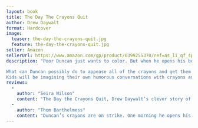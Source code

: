 ```yaml
---
layout: book
title: The Day The Crayons Quit
author: Drew Daywalt
format: Hardcover
image:
  teaser: the-day-the-crayons-quit.jpg
  feature: the-day-the-crayons-quit.jpg
seller: Amazon
sellerUrl: https://www.amazon.com/gp/product/0399255370/ref=as_li_qf_sp_asin_il_tl?ie=UTF8&tag=whimsicalread-20&camp=1789&creative=9325&linkCode=as2&creativeASIN=0399255370&linkId=2acc2ee2cf243893c53ea1ea5b75eb7c
description: "Poor Duncan just wants to color. But when he opens his box of crayons, he finds only letters, all saying the same thing: His crayons have had enough! They quit! Beige Crayon is tired of playing second fiddle to Brown Crayon. Black wants to be used for more than just outlining. Blue needs a break from coloring all those bodies of water. And Orange and Yellow are no longer speaking—each believes he is the true color of the sun.

What can Duncan possibly do to appease all of the crayons and get them back to doing what they do best?
Kids will be imagining their own humorous conversations with crayons and coloring a blue streak after sharing laughs with Drew Daywalt and New York Times bestseller Oliver Jeffers. This story is perfect as a back-to-school gift, for all budding artists, for fans of humorous books such as Don't Let the Pigeon Drive the Bus by Mo Willems and The True Story of the Three Little Pigs by Jon Sciezka and Lane Smith, and for fans of Oliver Jeffers' Stuck, The Incredible Book Eating Boy, Lost and Found, and This Moose Belongs to Me."
reviews:
  -
    author: "Seira Wilson"
    content: "The Day the Crayons Quit, Drew Daywalt’s clever story of a box of crayons gone rogue will get the whole family laughing at the letters written by the occupants of the ubiquitous yellow and green box. The combination of text and Oliver Jeffers' illustrations match the colors' personalities beautifully as the crayons share their concern, appreciation, or downright frustration: yellow and orange demand to know the true color of the sun, while green--clearly the people pleaser of the bunch--is happy with his workload of crocodiles, trees, and dinosaurs. Peach crayon wants to know why his wrapper was torn off, leaving him naked and in hiding; blue is exhausted and, well, worn out; and pink wants a little more paper time. The result of this letter writing campaign is colorful creativity and after reading this book I will never look at crayons the same way again--nor would I want to."
  -
    author: "Thom Barthelmess"
    content: "Duncan’s crayons are on strike. One morning he opens his desk looking for them and, in their place, finds a pack of letters detailing their grievances, one crayon at a time. Red is tired. Beige is bored. Black is misunderstood. Peach is naked! The conceit is an enticing one, and although the crayons’ complaints are not entirely unique (a preponderance centers around some variation of overuse), the artist’s indelible characterization contributes significant charm. Indeed, Jeffers’ ability to communicate emotion in simple gestures, even on a skinny cylinder of wax, elevates crayon drawing to remarkable heights. First-class bookmaking, with clean design, ample trim size, and substantial paper stock, adds to the quality feel. A final spread sees all things right, as Duncan fills a page with bright, delightful imagery, addressing each of the crayons’ issues and forcing them into colorful cooperation. Kids who already attribute feelings to their playthings will never look at crayons the same way again. Grades K-3."
---
```

